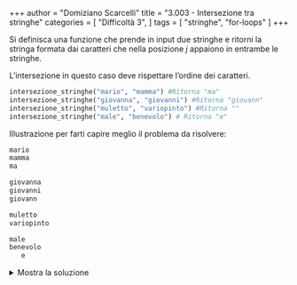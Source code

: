 +++
author = "Domiziano Scarcelli"
title = "3.003 - Intersezione tra stringhe"
categories = [
    "Difficoltà 3",
]
tags = [
    "stringhe",
    "for-loops"
]
+++

Si definisca una funzione che prende in input due stringhe e ritorni la stringa formata dai caratteri che nella posizione $j$ appaiono in entrambe le stringhe.

L’intersezione in questo caso deve rispettare l’ordine dei caratteri.

```python
intersezione_stringhe("mario", "mamma") #Ritorna "ma"
intersezione_stringhe("giovanna", "giovanni") #Ritorna "giovann"
intersezione_stringhe("muletto", "variopinto") #Ritorna ""
intersezione_stringhe("male", "benevolo") # Ritorna "e"
```

Illustrazione per farti capire meglio il problema da risolvere: 

```python
mario
mamma
ma

giovanna
giovanni
giovann

muletto
variopinto

male
benevolo
   e
```

<details>
<summary>Mostra la soluzione</summary>

>TODO: da fare
</details>
